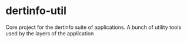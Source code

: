 # dertinfo-util
Core project for the dertinfo suite of applications. A bunch of utility tools used by the layers of the application

